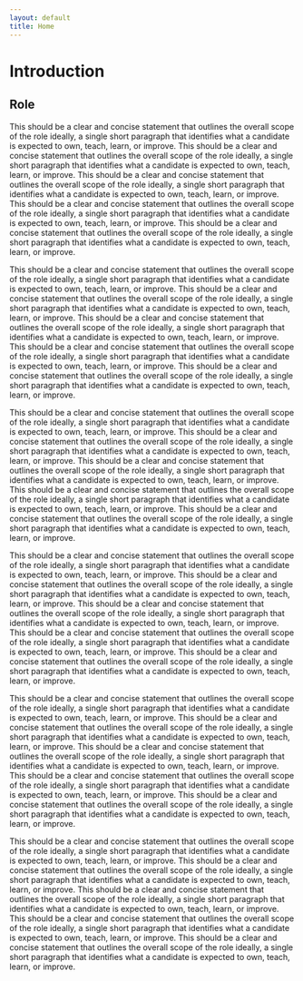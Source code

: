 ```yaml
---
layout: default
title: Home
---
```


# Introduction

## Role

This should be a clear and concise statement that outlines the overall scope
of the role ideally, a single short paragraph that identifies what a
candidate is expected to own, teach, learn, or improve.
This should be a clear and concise statement that outlines the overall scope
of the role  ideally, a single short paragraph that identifies what a
candidate is expected to own, teach, learn, or improve.
This should be a clear and concise statement that outlines the overall scope
of the role ideally, a single short paragraph that identifies what a
candidate is expected to own, teach, learn, or improve.
This should be a clear and concise statement that outlines the overall scope
of the role ideally, a single short paragraph that identifies what a
candidate is expected to own, teach, learn, or improve.
This should be a clear and concise statement that outlines the overall scope
of the role  ideally, a single short paragraph that identifies what a
candidate is expected to own, teach, learn, or improve.

This should be a clear and concise statement that outlines the overall scope
of the role ideally, a single short paragraph that identifies what a
candidate is expected to own, teach, learn, or improve.
This should be a clear and concise statement that outlines the overall scope
of the role  ideally, a single short paragraph that identifies what a
candidate is expected to own, teach, learn, or improve.
This should be a clear and concise statement that outlines the overall scope
of the role ideally, a single short paragraph that identifies what a
candidate is expected to own, teach, learn, or improve.
This should be a clear and concise statement that outlines the overall scope
of the role ideally, a single short paragraph that identifies what a
candidate is expected to own, teach, learn, or improve.
This should be a clear and concise statement that outlines the overall scope
of the role  ideally, a single short paragraph that identifies what a
candidate is expected to own, teach, learn, or improve.

This should be a clear and concise statement that outlines the overall scope
of the role ideally, a single short paragraph that identifies what a
candidate is expected to own, teach, learn, or improve.
This should be a clear and concise statement that outlines the overall scope
of the role  ideally, a single short paragraph that identifies what a
candidate is expected to own, teach, learn, or improve.
This should be a clear and concise statement that outlines the overall scope
of the role ideally, a single short paragraph that identifies what a
candidate is expected to own, teach, learn, or improve.
This should be a clear and concise statement that outlines the overall scope
of the role ideally, a single short paragraph that identifies what a
candidate is expected to own, teach, learn, or improve.
This should be a clear and concise statement that outlines the overall scope
of the role  ideally, a single short paragraph that identifies what a
candidate is expected to own, teach, learn, or improve.

This should be a clear and concise statement that outlines the overall scope
of the role ideally, a single short paragraph that identifies what a
candidate is expected to own, teach, learn, or improve.
This should be a clear and concise statement that outlines the overall scope
of the role  ideally, a single short paragraph that identifies what a
candidate is expected to own, teach, learn, or improve.
This should be a clear and concise statement that outlines the overall scope
of the role ideally, a single short paragraph that identifies what a
candidate is expected to own, teach, learn, or improve.
This should be a clear and concise statement that outlines the overall scope
of the role ideally, a single short paragraph that identifies what a
candidate is expected to own, teach, learn, or improve.
This should be a clear and concise statement that outlines the overall scope
of the role  ideally, a single short paragraph that identifies what a
candidate is expected to own, teach, learn, or improve.

This should be a clear and concise statement that outlines the overall scope
of the role ideally, a single short paragraph that identifies what a
candidate is expected to own, teach, learn, or improve.
This should be a clear and concise statement that outlines the overall scope
of the role  ideally, a single short paragraph that identifies what a
candidate is expected to own, teach, learn, or improve.
This should be a clear and concise statement that outlines the overall scope
of the role ideally, a single short paragraph that identifies what a
candidate is expected to own, teach, learn, or improve.
This should be a clear and concise statement that outlines the overall scope
of the role ideally, a single short paragraph that identifies what a
candidate is expected to own, teach, learn, or improve.
This should be a clear and concise statement that outlines the overall scope
of the role  ideally, a single short paragraph that identifies what a
candidate is expected to own, teach, learn, or improve.

This should be a clear and concise statement that outlines the overall scope
of the role ideally, a single short paragraph that identifies what a
candidate is expected to own, teach, learn, or improve.
This should be a clear and concise statement that outlines the overall scope
of the role  ideally, a single short paragraph that identifies what a
candidate is expected to own, teach, learn, or improve.
This should be a clear and concise statement that outlines the overall scope
of the role ideally, a single short paragraph that identifies what a
candidate is expected to own, teach, learn, or improve.
This should be a clear and concise statement that outlines the overall scope
of the role ideally, a single short paragraph that identifies what a
candidate is expected to own, teach, learn, or improve.
This should be a clear and concise statement that outlines the overall scope
of the role  ideally, a single short paragraph that identifies what a
candidate is expected to own, teach, learn, or improve.
